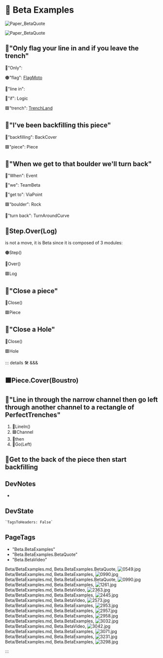 
# 🔷 <beta>Beta Examples</beta>

![Paper_BetaQuote](/Paper_BetaQuote2.jpg)

![Paper_BetaQuote](/Paper_BetaQuote.jpg)

## 🔷<beta>"Only <via>flag</via> your <via>line in</via> and <neuro>if</neuro> you <via>leave</via> the <eco>trench</eco>"</beta>

🔷<beta>"Only": </beta>

🟠<moto>"flag": [FlagMoto](/reference/Moto/ToolMoto/FlagMoto/Overview)</moto>

🔻<via>"line in": </via>

💜<neuro>"if": Logic</neuro>

🟩<eco>"trench": [TrenchLand](/reference/Eco/Prep/TrenchLand)</eco>

## 🔷<beta>"I've been <via>backfilling</via> this <eco>piece</eco>"</beta>

🔻<via>"backfilling": BackCover</via>

🟩<eco>"piece": Piece</eco>

## 🔷<beta>"<neuro>When</neuro> we <via>get to</via> that <eco>boulder</eco> we'll <via>turn back</via>"</beta>

💜<neuro>"When": Event</neuro>

🔷<beta>"we": TeamBeta</beta>

🔻<via>"get to": ViaPoint</via>

🟩<eco>"boulder": Rock</eco>

🔻<via>"turn back": TurnAroundCurve</via>

## 🔷<beta><moto>Step</moto>.<via>Over</via>(<eco>Log</eco>)</beta>

is not a move, it is Beta since it is composed of 3 modules:

🟠<moto>Step()</moto>

🔻<via>Over()</via>

🟩<eco>Log</eco>

## 🔷<beta>"<via>Close</via> a <eco>piece</eco>"</beta>

🔻<via>Close()</via>

🟩<eco>Piece</eco>

## 🔷<beta>"<via>Close</via> a <eco>Hole</eco>"</beta>

🔻<via>Close()</via>

🟩<eco>Hole</eco>

::: details 🛠 <dev>&&&</dev>

## 🟩<eco>Piece</eco>.<via>Cover(Boustro)</via>

## 🔷<beta>"<via>Line in through the</via> <eco>narrow channel </eco><neuro>then</neuro> <via>go left through</via> <eco>another channel</eco> <via>to </via>a <eco>rectangle of PerfectTrenches</eco>"</beta>

1. 🔻<via>LineIn()</via>
2. 🟩<eco>Channel</eco>
3. 💜<neuro>then</neuro>
4. 🔻<via>Go(Left)</via>

## 🔷<beta>Get to the back of the piece then start backfilling</beta>

## DevNotes

-

## DevState

```py
`TagsToHeaders: False`
```

<h2>PageTags</h2>

- "Beta.BetaExamples"
- "Beta.BetaExamples.BetaQuote"
- "Beta.BetaVideo"

Beta/BetaExamples.md, <dev>Beta.BetaExamples.BetaQuote</dev>, ![0549.jpg](/PaperPhoto/0549.jpg)
Beta/BetaExamples.md, <dev>Beta.BetaExamples</dev>, ![0990.jpg](/PaperPhoto/0990.jpg)
Beta/BetaExamples.md, <dev>Beta.BetaExamples.BetaQuote</dev>, ![0990.jpg](/PaperPhoto/0990.jpg)
Beta/BetaExamples.md, <dev>Beta.BetaExamples</dev>, ![1261.jpg](/PaperPhoto/1261.jpg)
Beta/BetaExamples.md, <dev>Beta.BetaVideo</dev>, ![2363.jpg](/PaperPhoto/2363.jpg)
Beta/BetaExamples.md, <dev>Beta.BetaExamples</dev>, ![2445.jpg](/PaperPhoto/2445.jpg)
Beta/BetaExamples.md, <dev>Beta.BetaVideo</dev>, ![2573.jpg](/PaperPhoto/2573.jpg)
Beta/BetaExamples.md, <dev>Beta.BetaExamples</dev>, ![2953.jpg](/PaperPhoto/2953.jpg)
Beta/BetaExamples.md, <dev>Beta.BetaExamples</dev>, ![2957.jpg](/PaperPhoto/2957.jpg)
Beta/BetaExamples.md, <dev>Beta.BetaExamples</dev>, ![2958.jpg](/PaperPhoto/2958.jpg)
Beta/BetaExamples.md, <dev>Beta.BetaExamples</dev>, ![3032.jpg](/PaperPhoto/3032.jpg)
Beta/BetaExamples.md, <dev>Beta.BetaVideo</dev>, ![3042.jpg](/PaperPhoto/3042.jpg)
Beta/BetaExamples.md, <dev>Beta.BetaExamples</dev>, ![3071.jpg](/PaperPhoto/3071.jpg)
Beta/BetaExamples.md, <dev>Beta.BetaExamples</dev>, ![3231.jpg](/PaperPhoto/3231.jpg)
Beta/BetaExamples.md, <dev>Beta.BetaExamples</dev>, ![3298.jpg](/PaperPhoto/3298.jpg)

:::
